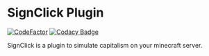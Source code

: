 # SignClick Plugin

[![CodeFactor](https://www.codefactor.io/repository/github/klanting/personal-2022-spring-signclick/badge)](https://www.codefactor.io/repository/github/klanting/personal-2022-spring-signclick) [![Codacy Badge](https://app.codacy.com/project/badge/Grade/683d67c950414eb59e7c2df7a89a5682)](https://app.codacy.com/gh/klanting/Personal-2022-Spring-SignClick/dashboard?utm_source=gh&utm_medium=referral&utm_content=&utm_campaign=Badge_grade)

SignClick is a plugin to simulate capitalism on your minecraft server.

